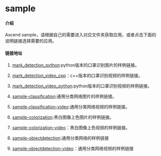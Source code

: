 # sample

#### 介绍

Ascend sample，请根据自己的需要进入对应文件夹获取应用，或者点击下面的说明链接选择需要的应用。

#### 链接地址

1. [mark_detection_python](https://gitee.com/ascend/samples/tree/master/mark_detection_python):python版本的口罩识别图片的样例链接。

2. [mark_detection_video_cpp](https://gitee.com/ascend/samples/tree/master/mark_detection_video_cpp)：c++版本的口罩识别视频的样例链接。

3. [mark_detection_video_python](https://gitee.com/ascend/samples/tree/master/mark_detection_video_python):python版本的口罩识别视频的样例链接。

4. [sample-classification](https://gitee.com/ascend/samples/tree/master/sample-classification):通用分类网络图片的样例链接。

5. [sample-classification-video](https://gitee.com/ascend/samples/tree/master/sample-classification-video):通用分类网络视频的样例链接。

6. [sample-colorization](https://gitee.com/ascend/samples/tree/master/sample-colorization):黑白图像上色图片的样例链接。

7. [sample-colorization-video](https://gitee.com/ascend/samples/tree/master/sample-colorization-video)：黑白图像上色视频的样例链接。

8. [sample-objectdetection](https://gitee.com/ascend/samples/tree/master/sample-objectdetection):通用分类网络的样例链接

9. [sample-objectdetection-video](https://gitee.com/ascend/samples/tree/master/sample-objectdetection-video)：通用分类网络视频的样例链接